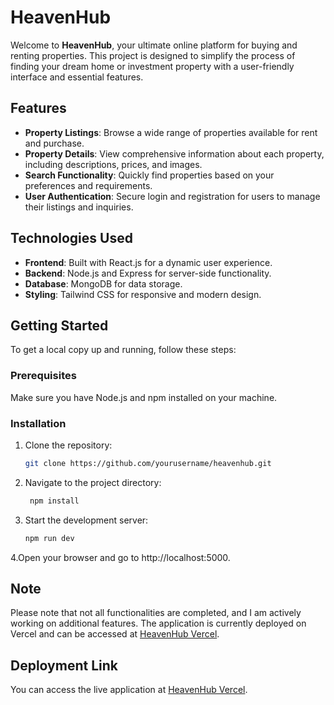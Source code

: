 # HeavenHub

Welcome to **HeavenHub**, your ultimate online platform for buying and renting properties. This project is designed to simplify the process of finding your dream home or investment property with a user-friendly interface and essential features.

## Features

- **Property Listings**: Browse a wide range of properties available for rent and purchase.
- **Property Details**: View comprehensive information about each property, including descriptions, prices, and images.
- **Search Functionality**: Quickly find properties based on your preferences and requirements.
- **User Authentication**: Secure login and registration for users to manage their listings and inquiries.

## Technologies Used

- **Frontend**: Built with React.js for a dynamic user experience.
- **Backend**: Node.js and Express for server-side functionality.
- **Database**: MongoDB for data storage.
- **Styling**: Tailwind CSS for responsive and modern design.

## Getting Started

To get a local copy up and running, follow these steps:

### Prerequisites

Make sure you have Node.js and npm installed on your machine.

### Installation

1. Clone the repository:
   ```bash
   git clone https://github.com/yourusername/heavenhub.git

2. Navigate to the project directory:
   ```bash
    npm install

3. Start the development server:
   ```bash
   npm run dev

4.Open your browser and go to  http://localhost:5000.


## Note

Please note that not all functionalities are completed, and I am actively working on additional features. The application is currently deployed on Vercel and can be accessed at [HeavenHub Vercel](https://your-vercel-url).


## Deployment Link

You can access the live application at [HeavenHub Vercel](https://your-vercel-url).

